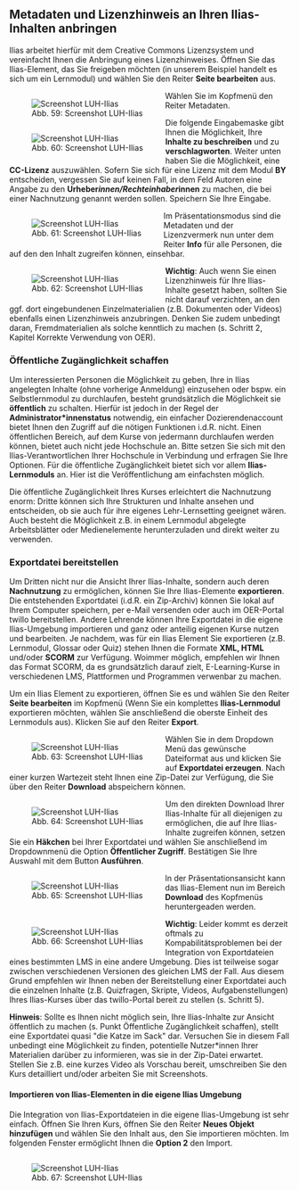 <link rel="stylesheet" href="https://cdnjs.cloudflare.com/ajax/libs/font-awesome/4.7.0/css/font-awesome.min.css">

<h2>Metadaten und Lizenzhinweis an Ihren Ilias-Inhalten anbringen</h2>

Ilias arbeitet hierfür mit dem Creative Commons Lizenzsystem und vereinfacht Ihnen die Anbringung eines Lizenzhinweises. Öffnen Sie das Ilias-Element, das Sie freigeben möchten (in unserem Beispiel handelt es sich um ein Lernmodul) und wählen Sie den Reiter <b>Seite bearbeiten</b> aus.
  <figure style="float:left;align:middle;">
    <img src="images/Ilias_1.svg" alt="Screenshot LUH-Ilias" title="Screenshot LUH-Ilias"/>
    <figcaption style="text-align:center;font-size:14px;">Abb. 59: Screenshot LUH-Ilias</figcaption>
  </figure>
  
Wählen Sie im Kopfmenü den Reiter Metadaten.
  <figure style="float:left;align:middle;">
    <img src="images/Ilias_2.svg" alt="Screenshot LUH-Ilias" title="Screenshot LUH-Ilias"/>
    <figcaption style="text-align:center;font-size:14px;">Abb. 60: Screenshot LUH-Ilias</figcaption>
  </figure>
  
Die folgende Eingabemaske gibt Ihnen die Möglichkeit, Ihre <b>Inhalte zu beschreiben</b> und zu <b>verschlagworten</b>. Weiter unten haben Sie die Möglichkeit, eine <b>CC-Lizenz</b> auszuwählen. Sofern Sie sich für eine Lizenz mit dem Modul <b>BY</b> entscheiden, vergessen Sie auf keinen Fall, in dem Feld Autoren eine Angabe zu den <b>Urheber*innen/Rechteinhaber*innen</b> zu machen, die bei einer Nachnutzung genannt werden sollen. Speichern Sie Ihre Eingabe.
  <figure style="float:left;align:middle;">
    <img src="images/Ilias_3.svg" alt="Screenshot LUH-Ilias" title="Screenshot LUH-Ilias"/>
    <figcaption style="text-align:center;font-size:14px;">Abb. 61: Screenshot LUH-Ilias</figcaption>
  </figure>
  
Im Präsentationsmodus sind die Metadaten und der Lizenzvermerk nun unter dem Reiter <b>Info</b> für alle Personen, die auf den den Inhalt zugreifen können, einsehbar.
  <figure style="float:left;align:middle;">
    <img src="images/Ilias_4.svg" alt="Screenshot LUH-Ilias" title="Screenshot LUH-Ilias"/>
    <figcaption style="text-align:center;font-size:14px;">Abb. 62: Screenshot LUH-Ilias</figcaption>
  </figure>

<b>Wichtig</b>: Auch wenn Sie einen Lizenzhinweis für Ihre Ilias-Inhalte gesetzt haben, sollten Sie nicht darauf verzichten, an den ggf. dort eingebundenen Einzelmaterialien (z.B. Dokumenten oder Videos) ebenfalls einen Lizenzhinweis anzubringen. Denken Sie zudem unbedingt daran, Fremdmaterialien als solche kenntlich zu machen (s. Schritt 2, Kapitel Korrekte Verwendung von OER).

<h3>Öffentliche Zugänglichkeit schaffen</h3>

Um interessierten Personen die Möglichkeit zu geben, Ihre in Ilias angelegten Inhalte (ohne vorherige Anmeldung) einzusehen oder bspw. ein Selbstlernmodul zu durchlaufen, besteht grundsätzlich die Möglichkeit sie <b>öffentlich</b> zu schalten. Hierfür ist jedoch in der Regel der <b>Administrator*innenstatus</b> notwendig, ein einfacher Dozierendenaccount bietet Ihnen den Zugriff auf die nötigen Funktionen i.d.R. nicht. Einen öffentlichen Bereich, auf dem Kurse von jedermann durchlaufen werden können, bietet auch nicht jede Hochschule an. Bitte setzen Sie sich mit den Ilias-Verantwortlichen Ihrer Hochschule in Verbindung und erfragen Sie Ihre Optionen. Für die öffentliche Zugänglichkeit bietet sich vor allem <b>Ilias-Lernmoduls</b> an. Hier ist die Veröffentlichung am einfachsten möglich.

Die öffentliche Zugänglichkeit Ihres Kurses erleichtert die Nachnutzung enorm: Dritte können sich Ihre Strukturen und Inhalte ansehen und entscheiden, ob sie auch für ihre eigenes Lehr-Lernsetting geeignet wären. Auch besteht die Möglichkeit z.B. in einem Lernmodul abgelegte Arbeitsblätter oder Medienelemente herunterzuladen und direkt weiter zu verwenden. 
  
<h3>Exportdatei bereitstellen</h3>

Um Dritten nicht nur die Ansicht Ihrer Ilias-Inhalte, sondern auch deren <b>Nachnutzung</b> zu ermöglichen, können Sie Ihre Ilias-Elemente <b>exportieren</b>. Die entstehenden Exportdatei (i.d.R. ein Zip-Archiv) können Sie lokal auf Ihrem Computer speichern, per e-Mail versenden oder auch im OER-Portal twillo bereitstellen.  Andere Lehrende können Ihre Exportdatei in die eigene Ilias-Umgebung importieren und ganz oder anteilig eigenen Kurse nutzen und bearbeiten.  Je nachdem, was für ein Ilias Element Sie exportieren (z.B. Lernmodul, Glossar oder Quiz) stehen Ihnen die Formate <b>XML, HTML</b> und/oder <b>SCORM</b> zur Verfügung. Woimmer möglich, empfehlen wir Ihnen das Format SCORM, da es grundsätzlich darauf zielt, E-Learning-Kurse in verschiedenen LMS, Plattformen und Programmen verwenbar zu machen.

Um ein Ilias Element zu exportieren, öffnen Sie es und wählen Sie den Reiter <b>Seite bearbeiten</b> im Kopfmenü (Wenn Sie ein komplettes <b>Ilias-Lernmodul</b> exportieren möchten, wählen Sie anschließend die oberste Einheit des Lernmoduls aus). Klicken Sie auf den Reiter <b>Export</b>.
  <figure style="float:left;align:middle;">
    <img src="images/Ilias_5.svg" alt="Screenshot LUH-Ilias" title="Screenshot LUH-Ilias"/>
    <figcaption style="text-align:center;font-size:14px;">Abb. 63: Screenshot LUH-Ilias</figcaption>
  </figure>
  
Wählen Sie in dem Dropdown Menü das gewünsche Dateiformat aus und klicken Sie auf <b>Exportdatei erzeugen</b>. Nach einer kurzen Wartezeit steht Ihnen eine Zip-Datei zur Verfügung, die Sie über den Reiter <b>Download</b> abspeichern können.

  <figure style="float:left;align:middle;">
    <img src="images/Ilias_7.svg" alt="Screenshot LUH-Ilias" title="Screenshot LUH-Ilias"/>
    <figcaption style="text-align:center;font-size:14px;">Abb. 64: Screenshot LUH-Ilias</figcaption>
  </figure>
  
Um den direkten Download Ihrer Ilias-Inhalte für all diejenigen zu ermöglichen, die auf Ihre Ilias-Inhalte zugreifen können, setzen Sie ein <b>Häkchen</b> bei Ihrer Exportdatei und wählen Sie anschließend im Dropdownmenü die Option <b>Öffentlicher Zugriff</b>. Bestätigen Sie Ihre Auswahl mit dem Button <b>Ausführen</b>.

  <figure style="float:left;align:middle;">
    <img src="images/Ilias_8.svg" alt="Screenshot LUH-Ilias" title="Screenshot LUH-Ilias"/>
    <figcaption style="text-align:center;font-size:14px;">Abb. 65: Screenshot LUH-Ilias</figcaption>
  </figure>
  
In der Präsentationsansicht kann das Ilias-Element nun im Bereich <b>Download</b> des Kopfmenüs heruntergeaden werden.
  <figure style="float:left;align:middle;">
    <img src="images/Ilias_9.svg" alt="Screenshot LUH-Ilias" title="Screenshot LUH-Ilias"/>
    <figcaption style="text-align:center;font-size:14px;">Abb. 66: Screenshot LUH-Ilias</figcaption>
  </figure>

<b>Wichtig</b>: Leider kommt es derzeit oftmals zu Kompabilitätsproblemen bei der Integration von Exportdateien eines bestimmten LMS in eine andere Umgebung. Dies ist teilweise sogar zwischen verschiedenen Versionen des gleichen LMS der Fall. Aus diesem Grund empfehlen wir Ihnen neben der Bereitstellung einer Exportdatei auch die einzelnen Inhalte (z.B. Quizfragen, Skripte, Videos, Aufgabenstellungen) Ihres Ilias-Kurses über das twillo-Portal bereit zu stellen (s. Schritt 5).

<b>Hinweis</b>: Sollte es Ihnen nicht möglich sein, Ihre Ilias-Inhalte zur Ansicht öffentlich zu machen (s. Punkt Öffentliche Zugänglichkeit schaffen), stellt eine Exportdatei quasi "die Katze im Sack" dar. Versuchen Sie in diesem Fall unbedingt eine Möglichkeit zu finden, potentielle Nutzer*innen Ihrer Materialien darüber zu informieren, was sie in der Zip-Datei erwartet. Stellen Sie z.B. eine kurzes Video als Vorschau bereit, umschreiben Sie den Kurs detailliert und/oder arbeiten Sie mit Screenshots.

<h4>Importieren von Ilias-Elementen in die eigene Ilias Umgebung</h4>

Die Integration von Ilias-Exportdateien in die eigene Ilias-Umgebung ist sehr einfach. Öffnen Sie Ihren Kurs, öffnen Sie den Reiter <b>Neues Objekt hinzufügen</b> und wählen Sie den Inhalt aus, den Sie importieren möchten. Im folgenden Fenster ermöglicht Ihnen die <b>Option 2</b> den Import.
<figure style="float:left;align:middle;">
  <img src="images/Ilias_10.svg" alt="Screenshot LUH-Ilias" title="Screenshot LUH-Ilias"/>
  <figcaption style="text-align:center;font-size:14px;">Abb. 67: Screenshot LUH-Ilias</figcaption>
</figure>

